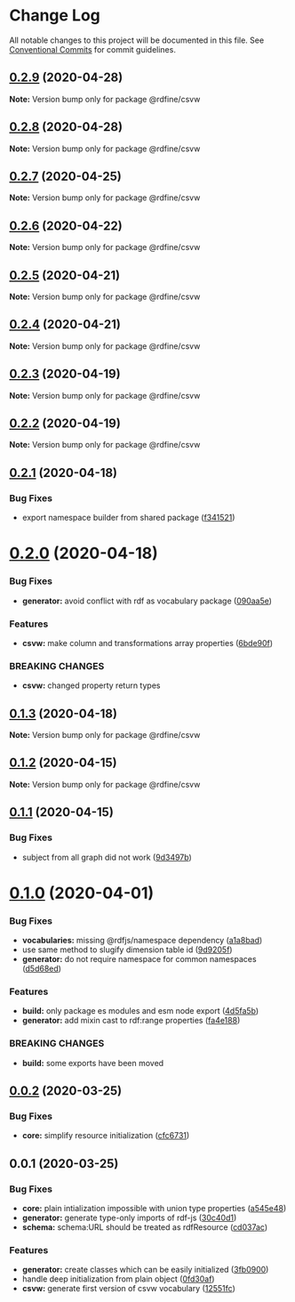 # Change Log

All notable changes to this project will be documented in this file.
See [Conventional Commits](https://conventionalcommits.org) for commit guidelines.

## [0.2.9](https://github.com/tpluscode/rdfine/compare/@rdfine/csvw@0.2.8...@rdfine/csvw@0.2.9) (2020-04-28)

**Note:** Version bump only for package @rdfine/csvw





## [0.2.8](https://github.com/tpluscode/rdfine/compare/@rdfine/csvw@0.2.7...@rdfine/csvw@0.2.8) (2020-04-28)

**Note:** Version bump only for package @rdfine/csvw





## [0.2.7](https://github.com/tpluscode/rdfine/compare/@rdfine/csvw@0.2.6...@rdfine/csvw@0.2.7) (2020-04-25)

**Note:** Version bump only for package @rdfine/csvw





## [0.2.6](https://github.com/tpluscode/rdfine/compare/@rdfine/csvw@0.2.5...@rdfine/csvw@0.2.6) (2020-04-22)

**Note:** Version bump only for package @rdfine/csvw





## [0.2.5](https://github.com/tpluscode/rdfine/compare/@rdfine/csvw@0.2.4...@rdfine/csvw@0.2.5) (2020-04-21)

**Note:** Version bump only for package @rdfine/csvw





## [0.2.4](https://github.com/tpluscode/rdfine/compare/@rdfine/csvw@0.2.3...@rdfine/csvw@0.2.4) (2020-04-21)

**Note:** Version bump only for package @rdfine/csvw





## [0.2.3](https://github.com/tpluscode/rdfine/compare/@rdfine/csvw@0.2.2...@rdfine/csvw@0.2.3) (2020-04-19)

**Note:** Version bump only for package @rdfine/csvw





## [0.2.2](https://github.com/tpluscode/rdfine/compare/@rdfine/csvw@0.2.1...@rdfine/csvw@0.2.2) (2020-04-19)

**Note:** Version bump only for package @rdfine/csvw





## [0.2.1](https://github.com/tpluscode/rdfine/compare/@rdfine/csvw@0.2.0...@rdfine/csvw@0.2.1) (2020-04-18)


### Bug Fixes

* export namespace builder from shared package ([f341521](https://github.com/tpluscode/rdfine/commit/f341521543d2fda91ef6017633ba546bf88ebe0c))





# [0.2.0](https://github.com/tpluscode/rdfine/compare/@rdfine/csvw@0.1.3...@rdfine/csvw@0.2.0) (2020-04-18)


### Bug Fixes

* **generator:** avoid conflict with rdf as vocabulary package ([090aa5e](https://github.com/tpluscode/rdfine/commit/090aa5e3789bf9eac745ed2b609320f677ed32b0))


### Features

* **csvw:** make column and transformations array properties ([6bde90f](https://github.com/tpluscode/rdfine/commit/6bde90fc5a7a9a12e949d0d382dc2da185c10eda))


### BREAKING CHANGES

* **csvw:** changed property return types





## [0.1.3](https://github.com/tpluscode/rdfine/compare/@rdfine/csvw@0.1.2...@rdfine/csvw@0.1.3) (2020-04-18)

**Note:** Version bump only for package @rdfine/csvw





## [0.1.2](https://github.com/tpluscode/rdfine/compare/@rdfine/csvw@0.1.1...@rdfine/csvw@0.1.2) (2020-04-15)

**Note:** Version bump only for package @rdfine/csvw





## [0.1.1](https://github.com/tpluscode/rdfine/compare/@rdfine/csvw@0.1.0...@rdfine/csvw@0.1.1) (2020-04-15)


### Bug Fixes

* subject from all graph did not work ([9d3497b](https://github.com/tpluscode/rdfine/commit/9d3497bdfb88abd907f36a3d701d847eaf9a688c))





# [0.1.0](https://github.com/tpluscode/rdfine/compare/@rdfine/csvw@0.0.2...@rdfine/csvw@0.1.0) (2020-04-01)


### Bug Fixes

* **vocabularies:** missing @rdfjs/namespace dependency ([a1a8bad](https://github.com/tpluscode/rdfine/commit/a1a8bad))
* use same method to slugify dimension table id ([9d9205f](https://github.com/tpluscode/rdfine/commit/9d9205f))
* **generator:** do not require namespace for common namespaces ([d5d68ed](https://github.com/tpluscode/rdfine/commit/d5d68ed))


### Features

* **build:** only package es modules and esm node export ([4d5fa5b](https://github.com/tpluscode/rdfine/commit/4d5fa5b))
* **generator:** add mixin cast to rdf:range properties ([fa4e188](https://github.com/tpluscode/rdfine/commit/fa4e188))


### BREAKING CHANGES

* **build:** some exports have been moved





## [0.0.2](https://github.com/tpluscode/rdfine/compare/@rdfine/csvw@0.0.1...@rdfine/csvw@0.0.2) (2020-03-25)


### Bug Fixes

* **core:** simplify resource initialization ([cfc6731](https://github.com/tpluscode/rdfine/commit/cfc673171c0b969b52b890d375aac093a4024093))





## 0.0.1 (2020-03-25)


### Bug Fixes

* **core:** plain intialization impossible with union type properties ([a545e48](https://github.com/tpluscode/rdfine/commit/a545e485b1827df15788ffacfe6907b408bd5de1))
* **generator:** generate type-only imports of rdf-js ([30c40d1](https://github.com/tpluscode/rdfine/commit/30c40d145c54cf9b1f72cc9c594d695e8222eee1))
* **schema:** schema:URL should be treated as rdfResource ([cd037ac](https://github.com/tpluscode/rdfine/commit/cd037ac51801bb2ce183f8337631df46aea5d1de))


### Features

* **generator:** create classes which can be easily initialized ([3fb0900](https://github.com/tpluscode/rdfine/commit/3fb090087cc7feba2c1cc258bb3db46a52f363d5))
* handle deep initialization from plain object ([0fd30af](https://github.com/tpluscode/rdfine/commit/0fd30af410d7cc0462ce78868da6f383c21305f1))
* **csvw:** generate first version of csvw vocabulary ([12551fc](https://github.com/tpluscode/rdfine/commit/12551fcc7430137a406ff8292ddae062bf3eab34))
